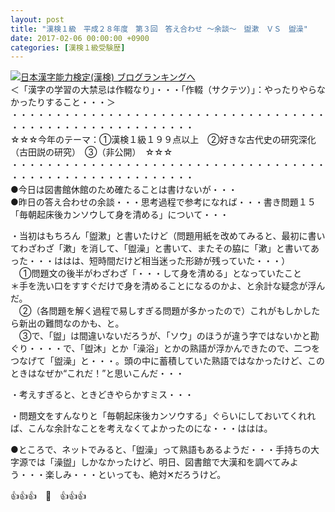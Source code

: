 ```yaml
---
layout: post
title: "漢検１級　平成２８年度　第３回　答え合わせ ～余談～　盥漱　ＶＳ　盥澡"
date: 2017-02-06 00:00:00 +0900
categories: [漢検１級受験歴]
---
```


[![](/syuusyuu9701/assets/images/漢検１級-平成２８年度-第３回-答え合わせ-～余談～-盥漱-ｖｓ-盥澡-br_c_3028_1.gif)](http://blog.with2.net/link.php?1659096:3028 "日本漢字能力検定(漢検) ブログランキングへ")[日本漢字能力検定(漢検) ブログランキングへ](http://blog.with2.net/link.php?1659096:3028)  
＜「漢字の学習の大禁忌は作輟なり」・・・「作輟（サクテツ）」：やったりやらなかったりすること・・・＞  
・・・・・・・・・・・・・・・・・・・・・・・・・・・・・・・・・・・・・・・・・・・・・・・・・・・・・・・・・  
☆☆☆今年のテーマ：①漢検１級１９９点以上　②好きな古代史の研究深化（古田説の研究）　③（非公開）　☆☆☆　　  
・・・・・・・・・・・・・・・・・・・・・・・・・・・・・・・・・・・・・・・・・・・・・・・・・・・・・・・・・  
●今日は図書館休館のため確たることは書けないが・・・  
●昨日の答え合わせの余談・・・思考過程で参考になれば・・・書き問題１５「毎朝起床後カンソウして身を清める」について・・・  
  
・当初はもちろん「盥漱」と書いたけど（問題用紙を改めてみると、最初に書いてわざわざ「漱」を消して、「盥澡」と書いて、またその脇に「漱」と書いてあった・・・ははは、短時間だけど相当迷った形跡が残っていた・・・）  
　①問題文の後半がわざわざ「・・・して身を清める」となっていたこと　　＊手を洗い口をすすぐだけで身を清めることになるのかよ、と余計な疑念が浮んだ。  
　②（各問題を解く過程で易しすぎる問題が多かったので）これがもしかしたら新出の難問なのかも、と。  
　③で、「盥」は間違いないだろうが、「ソウ」のほうが違う字ではないかと勘ぐり・・・・で、「盥沐」とか「澡浴」とかの熟語が浮かんできたので、二つをつなげて「盥澡」と・・・。頭の中に蓄積していた熟語ではなかったけど、このときはなぜか“これだ！”と思いこんだ・・・  
  
・考えすぎると、ときどきやらかすミス・・・  
  
・問題文をすんなりと「毎朝起床後カンソウする」ぐらいにしておいてくれれば、こんな余計なことを考えなくてよかったのにな・・・ははは。  
  
●ところで、ネットでみると、「盥澡」って熟語もあるようだ・・・手持ちの大字源では「澡盥」しかなかったけど、明日、図書館で大漢和を調べてみよう・・・楽しみ・・・といっても、絶対✕だろうけど。  
  
👍👍👍　🐔　👍👍👍　
